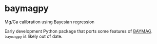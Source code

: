 # baymagpy
Mg/Ca calibration using Bayesian regression

Early development Python package that ports some features of [BAYMAG](https://github.com/jesstierney/BAYMAG). `baymagpy` is likely out of date.
